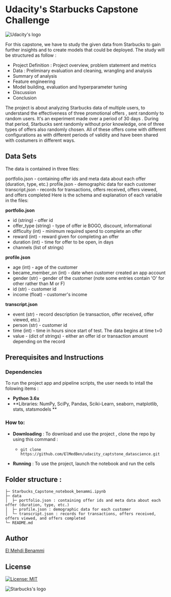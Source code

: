 # Udacity's Starbucks Capstone Challenge


![Udacity's logo](https://upload.wikimedia.org/wikipedia/commons/thumb/3/3b/Udacity_logo.png/800px-Udacity_logo.png)

For this capstone, we have to study the given data from Starbucks to gain further insights and to create models that could be deployed. The study will be structured as follow :
* Project Definition : Project overview, problem statement and metrics
* Data : Preliminary evaluation and cleaning, wrangling and analysis
* Summary of analysis
* Feature engineering
* Model building, evaluation and hyperparameter tuning
* Discussion
* Conclusion

The project is about analyzing Starbucks data of multiple users, to understand the effectiveness of three promotional offers , sent randomly to random users. It's an experiment made over a period of 30 days . During that period, Starbucks sent randomly without prior knowledge, one of three types of offers also randomly chosen. All of these offers come with different configurations as with different periods of validity and have been shared with costumers in different ways.

## Data Sets

The data is contained in three files:

portfolio.json - containing offer ids and meta data about each offer (duration, type, etc.)
profile.json - demographic data for each customer
transcript.json - records for transactions, offers received, offers viewed, and offers completed
Here is the schema and explanation of each variable in the files:

**portfolio.json**

* id (string) - offer id
* offer_type (string) - type of offer ie BOGO, discount, informational
* difficulty (int) - minimum required spend to complete an offer
* reward (int) - reward given for completing an offer
* duration (int) - time for offer to be open, in days
* channels (list of strings)

**profile.json**

* age (int) - age of the customer
* became_member_on (int) - date when customer created an app account
* gender (str) - gender of the customer (note some entries contain 'O' for other rather than M or F)
* id (str) - customer id
* income (float) - customer's income

**transcript.json**

* event (str) - record description (ie transaction, offer received, offer viewed, etc.)
* person (str) - customer id
* time (int) - time in hours since start of test. The data begins at time t=0
* value - (dict of strings) - either an offer id or transaction amount depending on the record


## Prerequisites and Instructions

### Dependencies

To run the project app and pipeline scripts, the user needs to intall the folowing items : 

* **Python 3.6x**
* **Libraries: NumPy, SciPy, Pandas, Sciki-Learn, seaborn, matplotlib, stats, statsmodels **

### How to:

* **Downloading** : To download and use the project , clone the repo by using this command : 

  * `git clone https://github.com/ElMedBen/udacity_captstone_datascience.git`

* **Running** : To use the project, launch the notebook and run the cells

## Folder structure :
```
├─ Starbucks_Capstone_notebook_benammi.ipynb
├─ data
│  ├─ portfolio.json : containing offer ids and meta data about each offer (duration, type, etc.)
│  ├─ profile.json : demographic data for each customer
│  └─ transcript.json : records for transactions, offers received, offers viewed, and offers completed
└─ README.md
```
## Author
[El Mehdi Benammi](https://github.com/ElMedBen)

## License 
[![License: MIT](https://img.shields.io/badge/License-MIT-yellow.svg)](https://opensource.org/licenses/MIT)

![Starbucks's logo](https://logoeps.com/wp-content/uploads/2011/04/starbucks-logo-vector.png)
